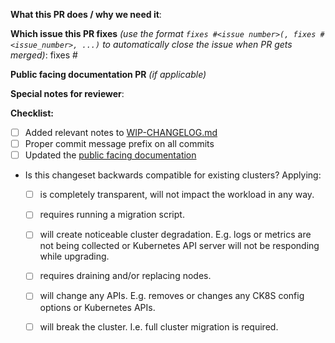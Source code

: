 **What this PR does / why we need it**:

**Which issue this PR fixes** *(use the format `fixes #<issue number>(, fixes #<issue_number>, ...)` to automatically close the issue when PR gets merged)*:
fixes #

**Public facing documentation PR** *(if applicable)*
<!-- https://github.com/elastisys/compliantkubernetes/pull/ -->

**Special notes for reviewer**:

**Checklist:**

- [ ] Added relevant notes to [WIP-CHANGELOG.md](https://github.com/elastisys/ck8s-cluster/blob/master/WIP-CHANGELOG.md)
- [ ] Proper commit message prefix on all commits
- [ ] Updated the [public facing documentation](https://github.com/elastisys/compliantkubernetes)
- Is this changeset backwards compatible for existing clusters? Applying:
    - [ ] is completely transparent, will not impact the workload in any way.
    - [ ] requires running a migration script.
    - [ ] will create noticeable cluster degradation.
          E.g. logs or metrics are not being collected or Kubernetes API server
          will not be responding while upgrading.
    - [ ] requires draining and/or replacing nodes.
    - [ ] will change any APIs.
          E.g. removes or changes any CK8S config options or Kubernetes APIs.
    - [ ] will break the cluster.
          I.e. full cluster migration is required.


<!--
Here are the commit prefixes and comments on when to use them:
all: things that touch on more than one of the areas below, or don't fit any of them
tf: Terraform code that apply to more than one cloud
tf aws: Terraform code that apply only to AWS
tf exo: Terraform code that apply only to Exoscale
tf safe: Terraform code that apply only to Safespring
tf city: Terraform code that apply only to CityCloud
ansible: Ansible related changes, e.g. cluster initialization or join
docs: documentation
pipeline: the pipeline
release: anything release related

Example commit prefix usage:

git commit -m "docs: Add instructions for how to do x"
-->
